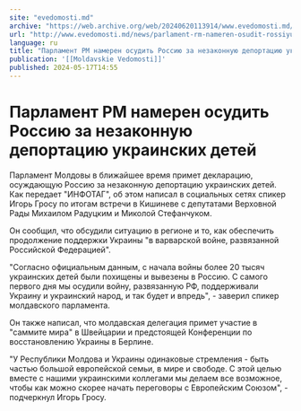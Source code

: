 ```yaml
---
site: "evedomosti.md"
archive: "https://web.archive.org/web/20240620113914/www.evedomosti.md/news/parlament-rm-nameren-osudit-rossiyu-za-nezakonnuyu-deportaci"
url: "http://www.evedomosti.md/news/parlament-rm-nameren-osudit-rossiyu-za-nezakonnuyu-deportaci"
language: ru
title: "Парламент РМ намерен осудить Россию за незаконную депортацию украинских детей"
publication: '[[Moldavskie Vedomosti]]'
published: 2024-05-17T14:55
---
```


# Парламент РМ намерен осудить Россию за незаконную депортацию украинских детей

Парламент Молдовы в ближайшее время примет декларацию, осуждающую Россию за незаконную депортацию украинских детей. Как передает "ИНФОТАГ", об этом написал в социальных сетях спикер Игорь Гросу по итогам встречи в Кишиневе с депутатами Верховной Рады Михаилом Радуцким и Миколой Стефанчуком.

Он сообщил, что обсудили ситуацию в регионе и то, как обеспечить продолжение поддержки Украины "в варварской войне, развязанной Российской Федерацией".

"Согласно официальным данным, с начала войны более 20 тысяч украинских детей были похищены и вывезены в Россию. С самого первого дня мы осудили войну, развязанную РФ, поддерживали Украину и украинский народ, и так будет и впредь", - заверил спикер молдавского парламента.

Он также написал, что молдавская делегация примет участие в "саммите мира" в Швейцарии и предстоящей Конференции по восстановлению Украины в Берлине.

"У Республики Молдова и Украины одинаковые стремления - быть частью большой европейской семьи, в мире и свободе. С этой целью вместе с нашими украинскими коллегами мы делаем все возможное, чтобы как можно скорее начать переговоры с Европейским Союзом", - подчеркнул Игорь Гросу.